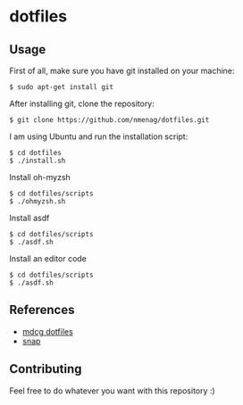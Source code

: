 # dotfiles

## Usage

First of all, make sure you have git installed on your machine:

```
$ sudo apt-get install git
```

After installing git, clone the repository:

```
$ git clone https://github.com/nmenag/dotfiles.git
```

I am using Ubuntu and run the installation script:

```
$ cd dotfiles
$ ./install.sh
```

Install oh-myzsh

```
$ cd dotfiles/scripts
$ ./ohmyzsh.sh
```

Install asdf

```
$ cd dotfiles/scripts
$ ./asdf.sh
```

Install an editor code

```
$ cd dotfiles/scripts
$ ./asdf.sh
```

## References

* [mdcg dotfiles](https://github.com/mdcg/dotfiles)
* [snap](https://snapcraft.io/)

## Contributing

Feel free to do whatever you want with this repository :)
